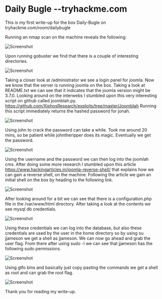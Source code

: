 # Daily Bugle --tryhackme.com
This is my first write-up for the box Daily-Bugle on tryhackme.com/room/dailybugle
 
Running an nmap scan on the machine reveals the following:

![Screenshot](https://github.com/n00bmasterr/writeups/blob/master/nmapscan.png?raw=true)

Upon running gobuster we find that there is a couple of interesting directories.

![Screenshot](https://github.com/n00bmasterr/writeups/blob/master/gobuster.png?raw=true)

Taking a closer look at /administrator we see a login panel for joomla. Now we know that the server is running joomla on the box. Taking a look at README.txt we can see that it indicates that the joomla version  might be 3.7.0.
Looking around on the interwebs I stumbled upon this very interesting script on github called joomblah.py. https://github.com/XiphosResearch/exploits/tree/master/Joomblah
Running this script immediately returns the hashed password for jonah.

![Screenshot](https://github.com/n00bmasterr/writeups/blob/master/joomblah.png?raw=true)

Using john to crack the password can take a while. Took me around 20 mins, so be patient while johntheripper does its magic.
Eventually we get the password.

![Screenshot](https://github.com/n00bmasterr/writeups/blob/master/cracked.png?raw=true)

Using the username and the password we can then log into the joomlah cms. After doing some more  research I stumbled upon this article https://www.hackingarticles.in/joomla-reverse-shell/ that explains how we can gain a reverse shell, on the machine.
Following the article we gain an initial shell on the box by heading to the following link.

![Screenshot](https://github.com/n00bmasterr/writeups/blob/master/link.png?raw=true)

After looking around for a bit we can see that there is a configuration.php file in the /var/www/html directory.
After taking a look at the contents we see mysql db credentials.

![Screenshot](https://github.com/n00bmasterr/writeups/blob/master/configuration.png?raw=true)

Using these credentials we can log into the database, but also these credentials are used by the user in the home directory so by using su jjameson we get a shell as jjameson.
We can now go ahead and grab the user flag.
 From there after using sudo -l we can see that jjameson has the following sudo permissions.
 
![Screenshot](https://github.com/n00bmasterr/writeups/blob/master/nopasswd.png?raw=true)

Using gtfo bins and basically just copy pasting the commands we get a shell as root and can grab the root flag.

![Screenshot](https://github.com/n00bmasterr/writeups/blob/master/privesc.png?raw=true)

Thank you for reading my write-up.


